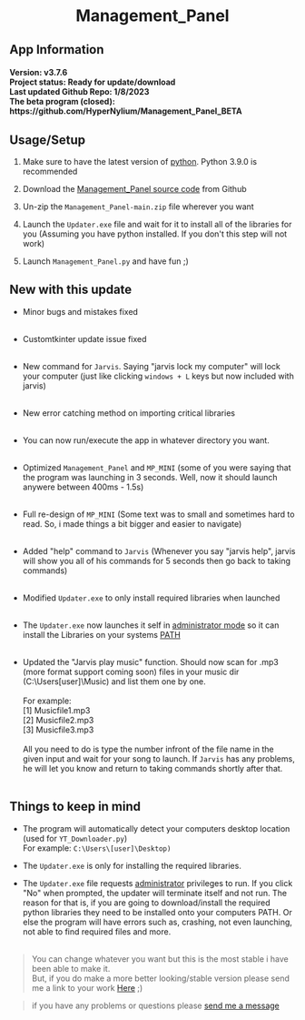 


<h1 align="center">Management_Panel</h1>

## App Information

<h4>
Version: v3.7.6<br>
Project status: Ready for update/download<br>
Last updated Github Repo: 1/8/2023<br>
The beta program (closed): https://github.com/HyperNylium/Management_Panel_BETA
</h4>

## Usage/Setup

1. Make sure to have the latest version of [python](https://www.python.org/downloads/). Python 3.9.0 is recommended

2. Download the [Management_Panel source code](https://github.com/HyperNylium/Management_Panel/archive/refs/heads/main.zip) from Github

3. Un-zip the `Management_Panel-main.zip` file wherever you want

4. Launch the `Updater.exe` file and wait for it to install all of the libraries for you (Assuming you have python installed. If you don't this step will not work)
5. Launch `Management_Panel.py` and have fun ;)


## New with this update
- Minor bugs and mistakes fixed<br><br>

- Customtkinter update issue fixed<br><br>

- New command for `Jarvis`. Saying "jarvis lock my computer" will lock your computer (just like clicking `windows + L` keys but now included with jarvis)<br><br>

- New error catching method on importing critical libraries<br><br>

- You can now run/execute the app in whatever directory you want.<br><br>

- Optimized `Management_Panel` and `MP_MINI` (some of you were saying that the program was launching in 3 seconds. Well, now it should launch anywere between 400ms - 1.5s)<br><br>

- Full re-design of `MP_MINI` (Some text was to small and sometimes hard to read. So, i made things a bit bigger and easier to navigate)<br><br>

- Added "help" command to `Jarvis` (Whenever you say "jarvis help", jarvis will show you all of his commands for 5 seconds then go back to taking commands)<br><br>

- Modified `Updater.exe` to only install required libraries when launched<br><br>

- The `Updater.exe` now launches it self in [administrator mode](https://www.digitalcitizen.life/run-as-admin-windows-11/#ftoc-heading-5) so it can install the Libraries on your systems [PATH](https://www.maketecheasier.com/what-is-the-windows-path#incontent-ad1)<br><br>

- Updated the "Jarvis play music" function. Should now scan for .mp3 (more format support coming soon) files in your music dir (C:\Users\[user]\Music) and list them one by one.<br><br>
  For example:<br>
    [1] Musicfile1.mp3<br>
    [2] Musicfile2.mp3<br>
    [3] Musicfile3.mp3<br><br>
    All you need to do is type the number infront of the file name in the given input and wait for your song to launch. If `Jarvis` has any problems, he will let you know and return to taking commands shortly after that.<br><br>

## Things to keep in mind
- The program will automatically detect your computers desktop location (used for `YT_Downloader.py`)<br> For example: `C:\Users\[user]\Desktop)`

- The `Updater.exe` is only for installing the required libraries.

- The `Updater.exe` file requests [administrator](https://www.digitalcitizen.life/run-as-admin-windows-11/#ftoc-heading-5) privileges to run. If you click "No" when prompted, the updater will terminate itself and not run. The reason for that is, if you are going to download/install the required python libraries they need to be installed onto your computers PATH. Or else the program will have errors such as, crashing, not even launching, not able to find required files and more.<br><br>

> You can change whatever you want but this is the most stable i have been able to make it.<br>But, if you do make a more better looking/stable version please send me a link to your work [Here](http://www.hypernylium.com/en-en/customer-support/) ;)

> if you have any problems or questions please [send me a message](http://www.hypernylium.com/en-en/customer-support/)
